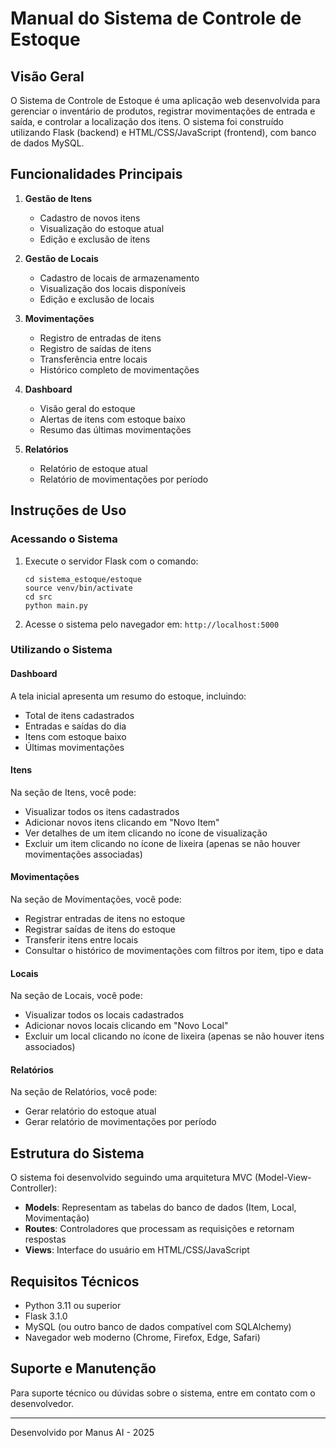 # Manual do Sistema de Controle de Estoque

## Visão Geral

O Sistema de Controle de Estoque é uma aplicação web desenvolvida para gerenciar o inventário de produtos, registrar movimentações de entrada e saída, e controlar a localização dos itens. O sistema foi construído utilizando Flask (backend) e HTML/CSS/JavaScript (frontend), com banco de dados MySQL.

## Funcionalidades Principais

1. **Gestão de Itens**
   - Cadastro de novos itens
   - Visualização do estoque atual
   - Edição e exclusão de itens

2. **Gestão de Locais**
   - Cadastro de locais de armazenamento
   - Visualização dos locais disponíveis
   - Edição e exclusão de locais

3. **Movimentações**
   - Registro de entradas de itens
   - Registro de saídas de itens
   - Transferência entre locais
   - Histórico completo de movimentações

4. **Dashboard**
   - Visão geral do estoque
   - Alertas de itens com estoque baixo
   - Resumo das últimas movimentações

5. **Relatórios**
   - Relatório de estoque atual
   - Relatório de movimentações por período

## Instruções de Uso

### Acessando o Sistema

1. Execute o servidor Flask com o comando:
   ```
   cd sistema_estoque/estoque
   source venv/bin/activate
   cd src
   python main.py
   ```

2. Acesse o sistema pelo navegador em: `http://localhost:5000`

### Utilizando o Sistema

#### Dashboard

A tela inicial apresenta um resumo do estoque, incluindo:
- Total de itens cadastrados
- Entradas e saídas do dia
- Itens com estoque baixo
- Últimas movimentações

#### Itens

Na seção de Itens, você pode:
- Visualizar todos os itens cadastrados
- Adicionar novos itens clicando em "Novo Item"
- Ver detalhes de um item clicando no ícone de visualização
- Excluir um item clicando no ícone de lixeira (apenas se não houver movimentações associadas)

#### Movimentações

Na seção de Movimentações, você pode:
- Registrar entradas de itens no estoque
- Registrar saídas de itens do estoque
- Transferir itens entre locais
- Consultar o histórico de movimentações com filtros por item, tipo e data

#### Locais

Na seção de Locais, você pode:
- Visualizar todos os locais cadastrados
- Adicionar novos locais clicando em "Novo Local"
- Excluir um local clicando no ícone de lixeira (apenas se não houver itens associados)

#### Relatórios

Na seção de Relatórios, você pode:
- Gerar relatório do estoque atual
- Gerar relatório de movimentações por período

## Estrutura do Sistema

O sistema foi desenvolvido seguindo uma arquitetura MVC (Model-View-Controller):

- **Models**: Representam as tabelas do banco de dados (Item, Local, Movimentação)
- **Routes**: Controladores que processam as requisições e retornam respostas
- **Views**: Interface do usuário em HTML/CSS/JavaScript

## Requisitos Técnicos

- Python 3.11 ou superior
- Flask 3.1.0
- MySQL (ou outro banco de dados compatível com SQLAlchemy)
- Navegador web moderno (Chrome, Firefox, Edge, Safari)

## Suporte e Manutenção

Para suporte técnico ou dúvidas sobre o sistema, entre em contato com o desenvolvedor.

---

Desenvolvido por Manus AI - 2025
